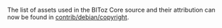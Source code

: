 The list of assets used in the BIToz Core source and their attribution can now be found in [contrib/debian/copyright](../contrib/debian/copyright).
